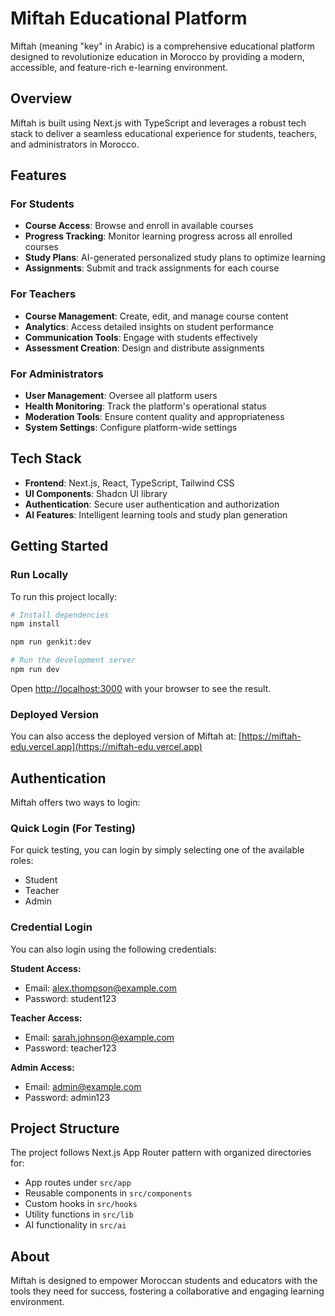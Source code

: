 # Miftah Educational Platform

Miftah (meaning "key" in Arabic) is a comprehensive educational platform designed to revolutionize education in Morocco by providing a modern, accessible, and feature-rich e-learning environment.

## Overview

Miftah is built using Next.js with TypeScript and leverages a robust tech stack to deliver a seamless educational experience for students, teachers, and administrators in Morocco.

## Features

### For Students
- **Course Access**: Browse and enroll in available courses
- **Progress Tracking**: Monitor learning progress across all enrolled courses
- **Study Plans**: AI-generated personalized study plans to optimize learning
- **Assignments**: Submit and track assignments for each course

### For Teachers
- **Course Management**: Create, edit, and manage course content
- **Analytics**: Access detailed insights on student performance
- **Communication Tools**: Engage with students effectively
- **Assessment Creation**: Design and distribute assignments

### For Administrators
- **User Management**: Oversee all platform users
- **Health Monitoring**: Track the platform's operational status
- **Moderation Tools**: Ensure content quality and appropriateness
- **System Settings**: Configure platform-wide settings

## Tech Stack

- **Frontend**: Next.js, React, TypeScript, Tailwind CSS
- **UI Components**: Shadcn UI library
- **Authentication**: Secure user authentication and authorization
- **AI Features**: Intelligent learning tools and study plan generation

## Getting Started

### Run Locally

To run this project locally:

```bash
# Install dependencies
npm install

npm run genkit:dev

# Run the development server
npm run dev
```

Open [http://localhost:3000](http://localhost:3000) with your browser to see the result.

### Deployed Version

You can also access the deployed version of Miftah at:
[https://miftah-edu.vercel.app](https://miftah-edu.vercel.app)

## Authentication

Miftah offers two ways to login:

### Quick Login (For Testing)

For quick testing, you can login by simply selecting one of the available roles:
- Student
- Teacher
- Admin

### Credential Login

You can also login using the following credentials:

**Student Access:**
- Email: alex.thompson@example.com
- Password: student123

**Teacher Access:**
- Email: sarah.johnson@example.com
- Password: teacher123

**Admin Access:**
- Email: admin@example.com
- Password: admin123

## Project Structure

The project follows Next.js App Router pattern with organized directories for:
- App routes under `src/app`
- Reusable components in `src/components`
- Custom hooks in `src/hooks`
- Utility functions in `src/lib`
- AI functionality in `src/ai`

## About

Miftah is designed to empower Moroccan students and educators with the tools they need for success, fostering a collaborative and engaging learning environment.
